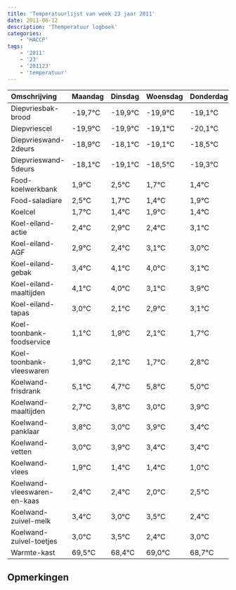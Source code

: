 ```yaml
---
title: 'Temperatuurlijst van week 23 jaar 2011'
date: 2011-06-12
description: 'Themperatuur logboek'
categories:
    - 'HACCP'
tags:
    - '2011'
    - '23'
    - '201123'
    - 'temperatuur'
---
```

|Omschrijving|Maandag|Dinsdag|Woensdag|Donderdag|Vrijdag|Zaterdag|Zondag|
|:---|:---|:---|:---|:---|:---|:---|:---|
|Diepvriesbak-brood|-19,7°C|-19,9°C|-19,9°C|-19,1°C|-20,1°C|-19,5°C|-20,3°C|
|Diepvriescel|-19,9°C|-19,9°C|-19,1°C|-20,1°C|-19,5°C|-20,3°C|-20,6°C|
|Diepvrieswand-2deurs|-18,9°C|-18,1°C|-19,1°C|-18,5°C|-19,3°C|-19,6°C|-19,1°C|
|Diepvrieswand-5deurs|-18,1°C|-19,1°C|-18,5°C|-19,3°C|-19,6°C|-19,1°C|-19,6°C|
|Food-koelwerkbank|1,9°C|2,5°C|1,7°C|1,4°C|1,9°C|1,4°C|2,1°C|
|Food-saladiare|2,5°C|1,7°C|1,4°C|1,9°C|1,4°C|2,1°C|2,0°C|
|Koelcel|1,7°C|1,4°C|1,9°C|1,4°C|2,1°C|2,0°C|1,1°C|
|Koel-eiland-actie|2,4°C|2,9°C|2,4°C|3,1°C|3,0°C|2,1°C|2,9°C|
|Koel-eiland-AGF|2,9°C|2,4°C|3,1°C|3,0°C|2,1°C|2,9°C|3,1°C|
|Koel-eiland-gebak|3,4°C|4,1°C|4,0°C|3,1°C|3,9°C|4,1°C|3,7°C|
|Koel-eiland-maaltijden|4,1°C|4,0°C|3,1°C|3,9°C|4,1°C|3,7°C|4,8°C|
|Koel-eiland-tapas|3,0°C|2,1°C|2,9°C|3,1°C|2,7°C|3,8°C|3,0°C|
|Koel-toonbank-foodservice|1,1°C|1,9°C|2,1°C|1,7°C|2,8°C|2,0°C|2,9°C|
|Koel-toonbank-vleeswaren|1,9°C|2,1°C|1,7°C|2,8°C|2,0°C|2,9°C|2,4°C|
|Koelwand-frisdrank|5,1°C|4,7°C|5,8°C|5,0°C|5,9°C|5,4°C|5,4°C|
|Koelwand-maaltijden|2,7°C|3,8°C|3,0°C|3,9°C|3,4°C|3,4°C|3,0°C|
|Koelwand-panklaar|3,8°C|3,0°C|3,9°C|3,4°C|3,4°C|3,0°C|3,5°C|
|Koelwand-vetten|3,0°C|3,9°C|3,4°C|3,4°C|3,0°C|3,5°C|2,4°C|
|Koelwand-vlees|1,9°C|1,4°C|1,4°C|1,0°C|1,5°C|0,4°C|1,0°C|
|Koelwand-vleeswaren-en-kaas|2,4°C|2,4°C|2,0°C|2,5°C|1,4°C|2,0°C|1,7°C|
|Koelwand-zuivel-melk|3,4°C|3,0°C|3,5°C|2,4°C|3,0°C|2,7°C|2,6°C|
|Koelwand-zuivel-toetjes|3,0°C|3,5°C|2,4°C|3,0°C|2,7°C|2,6°C|3,9°C|
|Warmte-kast|69,5°C|68,4°C|69,0°C|68,7°C|68,6°C|69,9°C|68,9°C|

## Opmerkingen


